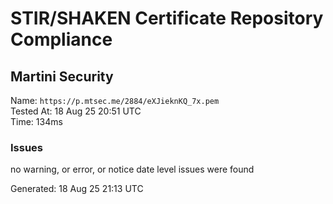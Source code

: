 # STIR/SHAKEN Certificate Repository Compliance

## Martini Security

Name: `https://p.mtsec.me/2884/eXJieknKQ_7x.pem`\
Tested At: 18 Aug 25 20:51 UTC\
Time: 134ms

### Issues

no warning, or error, or notice date level issues were found

Generated: 18 Aug 25 21:13 UTC